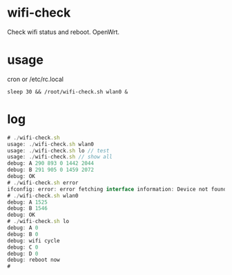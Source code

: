 # wifi-check
Check wifi status and reboot. OpenWrt.

# usage
cron or /etc/rc.local

```sleep 30 && /root/wifi-check.sh wlan0 &```

# log

```js
# ./wifi-check.sh
usage: ./wifi-check.sh wlan0
usage: ./wifi-check.sh lo // test
usage: ./wifi-check.sh // show all
debug: A 290 893 0 1442 2044
debug: B 291 905 0 1459 2072
debug: OK
# ./wifi-check.sh error
ifconfig: error: error fetching interface information: Device not found
# ./wifi-check.sh wlan0
debug: A 1525
debug: B 1546
debug: OK
# ./wifi-check.sh lo
debug: A 0
debug: B 0
debug: wifi cycle
debug: C 0
debug: D 0
debug: reboot now
#
```
